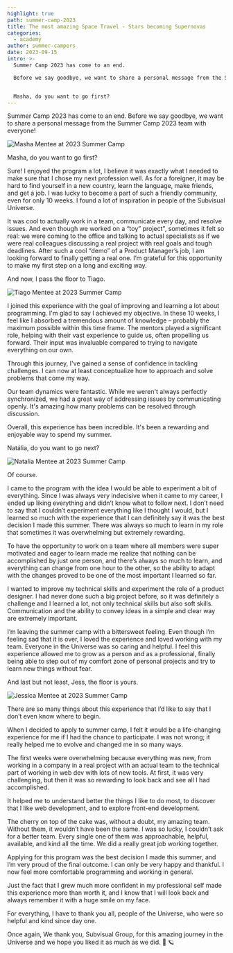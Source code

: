 ```yaml
---
highlight: true
path: summer-camp-2023
title: The most amazing Space Travel - Stars becoming Supernovas
categories:
  - academy
author: summer-campers
date: 2023-09-15
intro: >-
  Summer Camp 2023 has come to an end.

  Before we say goodbye, we want to share a personal message from the Summer Camp 2023 team with everyone!


  Masha, do you want to go first?
---
```

Summer Camp 2023 has come to an end. Before we say goodbye, we want to share a personal message from the Summer Camp 2023 team with everyone!

![Masha Mentee at 2023 Summer Camp ](subvisual-masha-summer-camp-2023.jpg "Masha Mentee at 2023 Summer Camp ")

Masha, do you want to go first? 

Sure! I enjoyed the program a lot, I believe it was exactly what I needed to make sure that I chose my next profession well. As for a foreigner, it may be hard to find yourself in a new country, learn the language, make friends, and get a job. I was lucky to become a part of such a friendly community, even for only 10 weeks. I found a lot of inspiration in people of the Subvisual Universe.

It was cool to actually work in a team, communicate every day, and resolve issues. And even though we worked on a “toy” project", sometimes it felt so real: we were coming to the office and talking to actual specialists as if we were real colleagues discussing a real project with real goals and tough deadlines. After such a cool “demo” of a Product Manager’s job, I am looking forward to finally getting a real one. I’m grateful for this opportunity to make my first step on a long and exciting way.

And now, I pass the floor to Tiago.

![Tiago Mentee at 2023 Summer Camp ](subvisual-tiago-summer-camp-2023.jpg "Tiago Mentee at 2023 Summer Camp ")

I joined this experience with the goal of improving and learning a lot about programming. I'm glad to say I achieved my objective. In these 10 weeks, I feel like I absorbed a tremendous amount of knowledge – probably the maximum possible within this time frame. The mentors played a significant role, helping with their vast experience to guide us, often propelling us forward. Their input was invaluable compared to trying to navigate everything on our own.

Through this journey, I've gained a sense of confidence in tackling challenges. I can now at least conceptualize how to approach and solve problems that come my way.

Our team dynamics were fantastic. While we weren't always perfectly synchronized, we had a great way of addressing issues by communicating openly. It's amazing how many problems can be resolved through discussion. 

Overall, this experience has been incredible. It's been a rewarding and enjoyable way to spend my summer.

Natália, do you want to go next?

![Natalia Mentee at 2023 Summer Camp ](subvisual-natalia-summer-camp-2023.jpg "Natalia Mentee at 2023 Summer Camp")

Of course.

I came to the program with the idea I would be able to experiment a bit of everything. Since I was always very indecisive when it came to my career, I ended up liking everything and didn’t know what to follow next. I don’t need to say that I couldn’t experiment everything like I thought I would, but I learned so much with the experience that I can definitely say it was the best decision I made this summer. There was always so much to learn in my role that sometimes it was overwhelming but extremely rewarding.

To have the opportunity to work on a team where all members were super motivated and eager to learn made me realize that nothing can be accomplished by just one person, and there’s always so much to learn, and everything can change from one hour to the other, so the ability to adapt with the changes proved to be one of the most important I learned so far.

I wanted to improve my technical skills and experiment the role of a product designer. I had never done such a big project before, so it was definitely a challenge and I learned a lot, not only technical skills but also soft skills. Communication and the ability to convey ideas in a simple and clear way are extremely important.

I’m leaving the summer camp with a bittersweet feeling. Even though I’m feeling sad that it is over, I loved the experience and loved working with my team. Everyone in the Universe was so caring and helpful. I feel this experience allowed me to grow as a person and as a professional, finally being able to step out of my comfort zone of personal projects and try to learn new things without fear.

And last but not least, Jess, the floor is yours.

![Jessica Mentee at 2023 Summer Camp](subvisual-jessica-summer-camp-2023.jpg "Jessica Mentee at 2023 Summer Camp")

There are so many things about this experience that I’d like to say that I don’t even know where to begin. 

When I decided to apply to summer camp, I felt it would be a life-changing experience for me if I had the chance to participate. I was not wrong; it really helped me to evolve and changed me in so many ways.

The first weeks were overwhelming because everything was new, from working in a company in a real project with an actual team to the technical part of working in web dev with lots of new tools. At first, it was very challenging, but then it was so rewarding to look back and see all I had accomplished.

It helped me to understand better the things I like to do most, to discover that I like web development, and to explore front-end development.

The cherry on top of the cake was, without a doubt, my amazing team. Without them, it wouldn’t have been the same. I was so lucky, I couldn’t ask for a better team. Every single one of them was approachable, helpful, available, and kind all the time. We did a really great job working together. 

Applying for this program was the best decision I made this summer, and I’m very proud of the final outcome. I can only be very happy and thankful. I now feel more comfortable programming and working in general. 

Just the fact that I grew much more confident in my professional self made this experience more than worth it, and I know that I will look back and always remember it with a huge smile on my face.

For everything, I have to thank you all, people of the Universe, who were so helpful and kind since day one.

Once again, We thank you, Subvisual Group, for this amazing journey in the Universe and we hope you liked it as much as we did. 💙 🪐